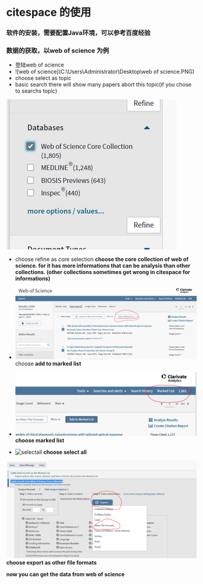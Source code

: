 # citespace 的使用
### 软件的安装，需要配置Java环境，可以参考百度经验
### 数据的获取，以web of science 为例
- 登陆web of science
- ![web of science](C:\Users\Administrator\Desktop\web of science.PNG)
- choose select as topic
- basic search
there will show many papers abort this topic(if you chose to searchs topic)

![refine](https://github.com/liushangjian/daily-learning/blob/main/refine.PNG)
- choose refine as core selection
**choose the core collection of web of science. for it has more informations that can be analysis than other collections. (other collections sometimes get wrong in citespace for informations)**


- ![marked list](https://github.com/liushangjian/daily-learning/blob/main/marked%20list.PNG)
choose **add to marked list**
- ![mark](https://github.com/liushangjian/daily-learning/blob/main/mark.PNG)
**choose marked list**








- ![selectall](C:\Users\Administrator\Desktop\selectall.PNG)
**choose select all**





![export](https://github.com/liushangjian/daily-learning/blob/main/export.PNG)
**choose export as other file formats**

**now you can get the data from web of science**

